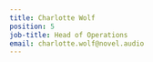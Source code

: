 ```yaml
---
title: Charlotte Wolf
position: 5
job-title: Head of Operations
email: charlotte.wolf@novel.audio
---
```


